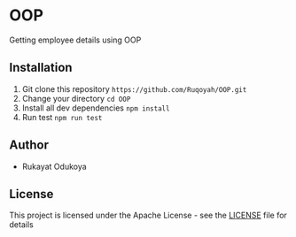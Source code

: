 # OOP
Getting employee details using OOP

## Installation
1.  Git clone this repository `https://github.com/Ruqoyah/OOP.git`
2.  Change your directory `cd OOP`
3.  Install all dev dependencies `npm install`
4.  Run test `npm run test`

## Author
-  Rukayat Odukoya

## License
This project is licensed under the Apache License - see the [LICENSE](LICENSE) file for details
